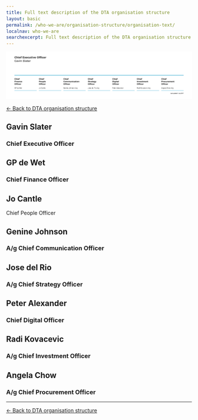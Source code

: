 ```yaml
---
title: Full text description of the DTA organisation structure
layout: basic
permalink: /who-we-are/organisation-structure/organisation-text/
localnav: who-we-are
searchexcerpt: Full text description of the DTA organisation structure as on 1 July 2017.
---
```


![Thumbnail of the DTA organisation structure](/images/DTA_Orgchart_2017_Julyv3.png)

[&larr; Back to DTA organisation structure](/who-we-are/organisation-structure/)

## Gavin Slater
### Chief Executive Officer

## GP de Wet
### Chief Finance Officer

## Jo Cantle
Chief People Officer

## Genine Johnson 
### A/g Chief Communication Officer

## Jose del Rio 
### A/g Chief Strategy Officer

## Peter Alexander
### Chief Digital Officer

## Radi Kovacevic
### A/g Chief Investment Officer

## Angela Chow
### A/g Chief Procurement Officer

<hr />

[&larr; Back to DTA organisation structure](/who-we-are/organisation-structure/)
